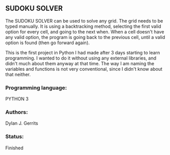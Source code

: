 ## SUDOKU SOLVER  
The SUDOKU SOLVER can be used to solve any grid.
The grid needs to be typed manually.
It is using a backtracking method, selecting the first valid option for every cell, and going to the next when. When a cell doesn't have any valid option, the program is going back to the previous cell, until a valid option is found (then go forward again).

This is the first project in Python I had made after 3 days starting to learn programming. I wanted to do it without using any external libraries, and didn't much about them anyway at that time. The way I am naming the variables and functions is not very conventional, since I didn't know about that neither.

### Programming language:
PYTHON 3

### Authors:  
Dylan J. Gerrits

### Status:  
Finished


